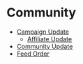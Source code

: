 # Community

- [Campaign Update](campaign-update.md)
  + [Affiliate Update](campaign-update.md#affiliate-update)
- [Community Update](community-update.md)
- [Feed Order](feed-order.md)

